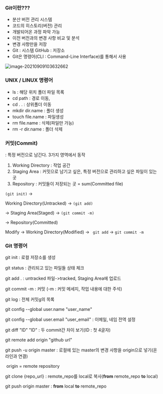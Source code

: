 ### Git이란???

- 분산 버전 관리 시스템
- 코드의 히스토리(버전) 관리
- 개발되어온 과정 파악 가능
- 이전 버전과의 변경 사항 비교 및 분석
- 변경 사항만을 저장
- Git : 시스템 GitHub : 저장소
- Git은 명령어(CLI : Command-Line Interface)를 통해서 사용

![image-20210909103632662](C:/Users/dabee/AppData/Roaming/Typora/typora-user-images/image-20210909103632662.png)

### UNIX / LINUX 명령어

- ls : 해당 위치 폴더 파일 목록
- cd path : 경로 이동,
- cd . . : 상위폴더 이동
- mkdir dir.name : 폴더 생성
- touch file.name : 파일생성
- rm file.name : 삭제(파일만 가능)
- rm -r dir.name : 폴더 삭제

### 커밋(Commit)

: 특정 버전으로 남긴다. 3가지 영역에서 동작

1. Working Directory : 작업 공간
2. Staging Area : 커밋으로 남기고 싶은, 특정 버전으로 관리하고 싶은 파일이 있는 곳
3. Repository : 커밋들이 저장되는 곳 = sum(Committed file)

`(git init)` ->

Working Directory(Untracked) -> `(git add) `

-> Staging Area(Staged) -> `(git commit -m) `

-> Repository(Committed) 

Modify -> Working Directory(Modified) -> ` git add` -> `git commit -m`





### Git 명령어

git init : 로컬 저장소를 생성 

git status : 관리되고 있는 파일들 상태 체크

git add . : untracked 파일->tracked, Staging Area에 업로드

git commit -m : 커밋 (-m : 커밋 메세지, 작업 내용에 대한 주석)

git log : 전체 커밋g의 목록

git config --global user.name "user_name"

git config --global user.email "user_email"  : 이메일, 네임 전역 설정

git diff "ID" "ID" : 두 commit간 차이 보기(ID : 첫 4글자)

git remote add origin "github url"

git push -u origin master : 로컬에 있는 master의 변경 사항을 origin으로 넣기(온라인과 연결)

​											origin = remote repository 

git clone {repo_url} : remote_repo를 local로 복사(**from** remote_repo **to** local)

git push origin master : **from** local **to** remote_repo

